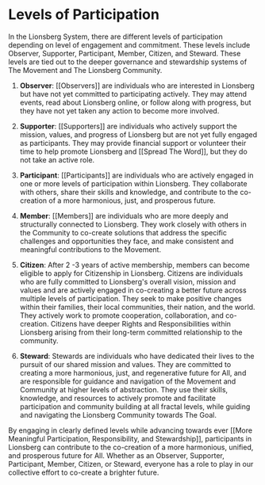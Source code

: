 # Levels of Participation

In the Lionsberg System, there are different levels of participation depending on level of engagement and commitment. These levels include Observer, Supporter, Participant, Member, Citizen, and Steward. These levels are tied out to the deeper governance and stewardship systems of The Movement and The Lionsberg Community. 

1.  **Observer**: [[Observers]] are individuals who are interested in Lionsberg but have not yet committed to participating actively. They may attend events, read about Lionsberg online, or follow along with progress, but they have not yet taken any action to become more involved.
    
2.  **Supporter**: [[Supporters]] are individuals who actively support the mission, values, and progress of Lionsberg but are not yet fully engaged as participants. They may provide financial support or volunteer their time to help promote Lionsberg and [[Spread The Word]], but they do not take an active role.
    
3.  **Participant**: [[Participants]] are individuals who are actively engaged in one or more levels of participation within Lionsberg. They collaborate with others, share their skills and knowledge, and contribute to the co-creation of a more harmonious, just, and prosperous future.
    
4.  **Member**: [[Members]] are individuals who are more deeply and structurally connected to Lionsberg. They work closely with others in the Community to co-create solutions that address the specific challenges and opportunities they face, and make consistent and meaningful contributions to the Movement. 
    
5.  **Citizen**: After 2 -3 years of active membership, members can become eligible to apply for Citizenship in Lionsberg. Citizens are individuals who are fully committed to Lionsberg's overall vision, mission and values and are actively engaged in co-creating a better future across multiple levels of participation. They seek to make positive changes within their families, their local communities, their nation, and the world. They actively work to promote cooperation, collaboration, and co-creation. Citizens have deeper Rights and Responsibilities within Lionsberg arising from their long-term committed relationship to the community. 
    
6.  **Steward**: Stewards are individuals who have dedicated their lives to the pursuit of our shared mission and values. They are committed to creating a more harmonious, just, and regenerative future for All, and are responsible for guidance and navigation of the Movement and Community at higher levels of abstraction. They use their skills, knowledge, and resources to actively promote and facilitate participation and community building at all fractal levels, while guiding and navigating the Lionsberg Community towards The Goal.
    

By engaging in clearly defined levels while advancing towards ever [[More Meaningful Participation, Responsibility, and Stewardship]], participants in Lionsberg can contribute to the co-creation of a more harmonious, unified, and prosperous future for All. Whether as an Observer, Supporter, Participant, Member, Citizen, or Steward, everyone has a role to play in our collective effort to co-create a brighter future.